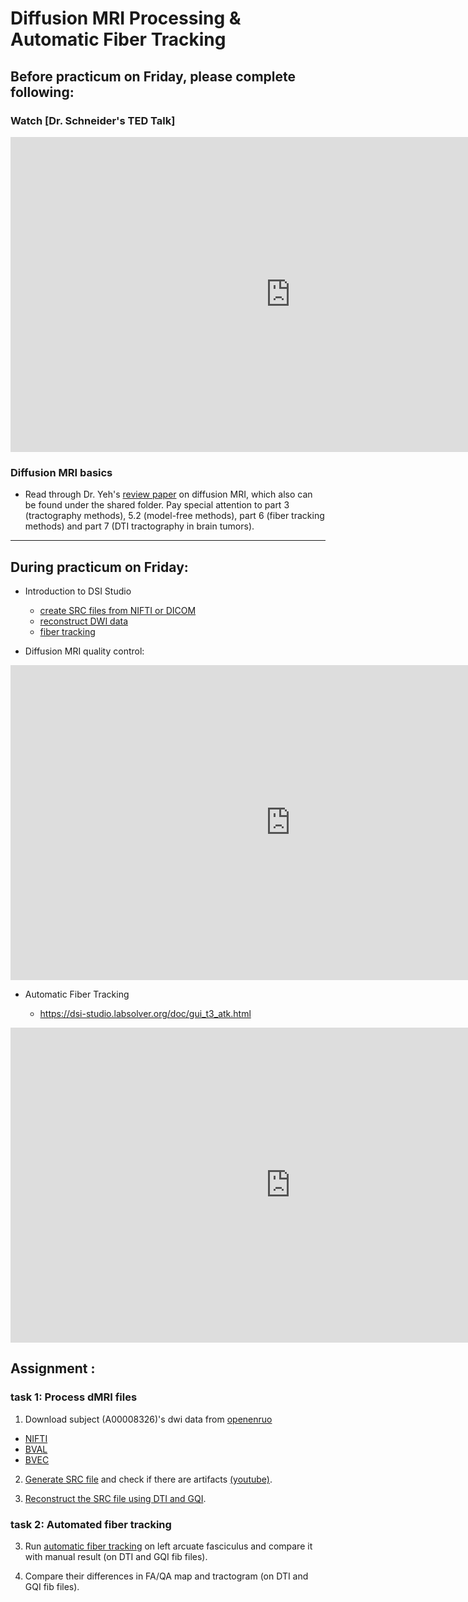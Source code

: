 # Diffusion MRI Processing & Automatic Fiber Tracking

## Before practicum on Friday, please complete following:

### Watch [Dr. Schneider's TED Talk]

<iframe width="896" height="504" src="https://www.youtube.com/embed/su-uRdPTpEY" title="YouTube video player" frameborder="0" allow="accelerometer; autoplay; clipboard-write; encrypted-media; gyroscope; picture-in-picture" allowfullscreen></iframe>

### Diffusion MRI basics

- Read through Dr. Yeh's [review paper](Materials/paper/review.pdf) on diffusion MRI, which also can be found under the shared folder. Pay special attention to part 3 (tractography methods), 5.2 (model-free methods), part 6 (fiber tracking methods) and part 7 (DTI tractography in brain tumors).

---

## During practicum on Friday:

- Introduction to DSI Studio 
  - [create SRC files from NIFTI or DICOM](https://dsi-studio.labsolver.org/doc/gui_t1.html)
  - [reconstruct DWI data](https://dsi-studio.labsolver.org/doc/gui_t2.html)
  - [fiber tracking](https://dsi-studio.labsolver.org/doc/gui_t3_whole_brain.html)

- Diffusion MRI quality control:

<iframe width="896" height="504" src="https://www.youtube.com/embed/stL4GMeTC1I" title="YouTube video player" frameborder="0" allow="accelerometer; autoplay; clipboard-write; encrypted-media; gyroscope; picture-in-picture" allowfullscreen></iframe>

- Automatic Fiber Tracking

  - https://dsi-studio.labsolver.org/doc/gui_t3_atk.html
 
<iframe width="896" height="504" src="https://www.youtube.com/embed/Hzeb_q6ux-Q" title="YouTube video player" frameborder="0" allow="accelerometer; autoplay; clipboard-write; encrypted-media; gyroscope; picture-in-picture" allowfullscreen></iframe>

## Assignment :

### task 1: Process dMRI files

1. Download subject (A00008326)'s dwi data from [openenruo](https://openneuro.org/datasets/ds001021/versions/1.0.0)
  - [NIFTI](https://openneuro.org/crn/datasets/ds001021/snapshots/1.0.0/files/sub-A00008326:ses-DS2:dwi:sub-A00008326_ses-DS2_dwi.nii.gz)
  - [BVAL](https://openneuro.org/crn/datasets/ds001021/snapshots/1.0.0/files/sub-A00008326:ses-DS2:dwi:sub-A00008326_ses-DS2_dwi.bval)
  - [BVEC](https://openneuro.org/crn/datasets/ds001021/snapshots/1.0.0/files/sub-A00008326:ses-DS2:dwi:sub-A00008326_ses-DS2_dwi.bvec)

2. [Generate SRC file](http://dsi-studio.labsolver.org/doc/gui_t1.html) and check if there are artifacts [(youtube)](https://www.youtube.com/embed/stL4GMeTC1I).

3. [Reconstruct the SRC file using DTI and GQI](http://dsi-studio.labsolver.org/doc/gui_t2.html).

### task 2: Automated fiber tracking

3. Run [automatic fiber tracking](http://dsi-studio.labsolver.org/doc/gui_t3_atk.html) on left arcuate fasciculus and compare it with manual result (on DTI and GQI fib files).

4. Compare their differences in FA/QA map and tractogram (on DTI and GQI fib files).

